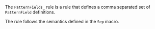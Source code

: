 The `PatternFields_` rule is a rule that defines a comma separated set of `PatternField` definitions.

The rule follows the semantics defined in the `Sep` macro.


